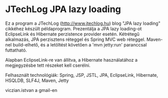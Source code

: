 ﻿JTechLog JPA lazy loading
=========================

Ez a program a JTechLog (<http://www.jtechlog.hu>) blog "JPA lazy loading" cikkéhez készült példaprogram. 
Prezentálja a JPA lazy loading-ot EclipseLink és Hibernate perzistence provider esetén. Kétrétegű alkalmazás, 
JPA perzisztens réteggel és Spring MVC  web réteggel. Maven-nel build-elhető, és a letöltést követően a 
'mvn jetty:run' paranccsal futtatható. 

Alapban EclipseLink-re van állítva, a Hibernate használatához a megjegyzésbe tett részeket kell cserélni.

Felhasznált technológiák: Spring, JSP, JSTL, JPA, EclipseLink, Hibernate,
HSQLDB, SLF4J, Maven, Jetty

viczian.istvan a gmail-en